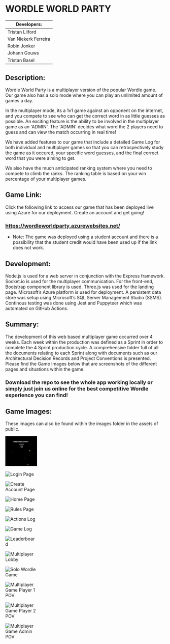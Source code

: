 # **WORDLE WORLD PARTY**

| Developers: |
| ----------- |
| Tristan Lilford | 
| Van Niekerk Ferreira | 
| Robin Jonker | 
| Johann Gouws | 
| Tristan Basel | 

## **Description:**
Wordle World Party is a multiplayer version of the popular Wordle game. Our game also has a solo mode where you can play an unlimited amount of games a day.

In the multiplayer mode, its a 1v1 game against an opponent on the internet, and you compete to see who can get the correct word in as little guesses as possible. An exciting feature is the ability to be involved in the multiplayer game as an 'ADMIN'. The 'ADMIN' decides what word the 2 players need to guess and can view the match occurring in real time!

We have added features to our game that include a detailed Game Log for both individual and multiplayer games so that you can retrospectively study the game as it occured, your specific word guesses, and the final correct word that you were aiming to get.

We also have the much anticipated ranking system where you need to compete to climb the ranks. The ranking table is based on your win percentage of your multiplayer games.

## **Game Link:**

Click the following link to access our game that has been deployed live using Azure for our deployment. Create an account and get going!

### https://wordleworldparty.azurewebsites.net/

- Note: The game was deployed using a student account and there is a possibility that the student credit would have been used up if the link does not work.

## **Development:**

Node.js is used for a web server in conjunction with the Express framework. Socket.io is used for the multiplayer communication.
For the front-end, Bootstrap component library is used. Three.js was used for the landing page. Microsoft’s
Azure platform is used for deployment. A persistent data store was setup using Microsoft’s SQL Server Management Studio (SSMS). Continous testing was done using Jest and Puppyteer which was automated on GitHub Actions.

## **Summary:**

The development of this web based multiplayer game occurred over 4 weeks. Each week within the production was defined as a Sprint in order to complete the 4 Sprint production cycle. A comprehensive folder full of all the documents relating to each Sprint along with documents such as our Architectural Decision Records and Project Conventions is presented. Please find the Game Images below that are screenshots of the different pages and situations within the game.

### Download the repo to see the whole app working locally or simply just join us online for the best competitive Wordle experience you can find!

## **Game Images:**

These images can also be found within the images folder in the assets of public.

<div style="width:100px ; height:100px">

![Landing Page](/public/assets/images/landing.png)

![Login Page](/repository/public/assets/images/login.png)

![Create Account Page](/repository/public/assets/images/create.png?raw=true)

![Home Page](/repository/public/assets/images/home.png?raw=true)

![Rules Page](/repository/public/assets/images/rules.png?raw=true)

![Actions Log](/repository/public/assets/images/actions.png?raw=true)

![Game Log](/repository/public/assets/images/gamelog.png?raw=true)

![Leaderboard](/repository/public/assets/images/leaderboard.png?raw=true)

![Multiplayer Lobby](/repository/public/assets/images/lobby.png?raw=true)

![Solo Wordle Game](/repository/public/assets/images/solo.png?raw=true)

![Multiplayer Game Player 1 POV](/repository/public/assets/images/1v2.png?raw=true)

![Multiplayer Game Player 2 POV](/repository/public/assets/images/2v1.png?raw=true)

![Multiplayer Game Admin POV](image.jpg)

</div>